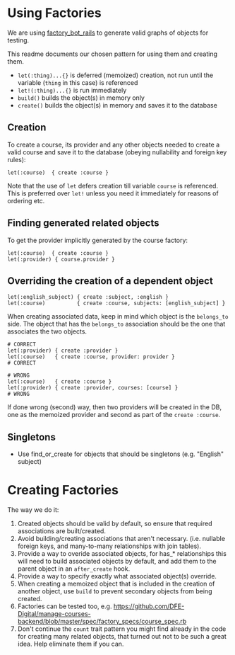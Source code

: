 # Using Factories

We are using
[factory_bot_rails](https://github.com/thoughtbot/factory_bot_rails#factory_bot_rails----)
to generate valid graphs of objects for testing.

This readme documents our chosen pattern for using them and creating them.

* `let(:thing)...{}` is deferred (memoized) creation, not run until the variable (`thing` in this case) is referenced
* `let!(:thing)...{}` is run immediately
* `build()` builds the object(s) in memory only
* `create()` builds the object(s) in memory and saves it to the database

## Creation

To create a course, its provider and any other objects needed to create a valid
course and save it to the database (obeying nullability and foreign key rules):

```
let(:course)  { create :course }
```

Note that the use of `let` defers creation till variable `course` is
referenced.  This is preferred over `let!` unless you need it immediately for
reasons of ordering etc.

## Finding generated related objects

To get the provider implicitly generated by the course factory:

```
let(:course)  { create :course }
let(:provider) { course.provider }
```

## Overriding the creation of a dependent object

```
let(:english_subject) { create :subject, :english }
let(:course)          { create :course, subjects: [english_subject] }
```

When creating associated data, keep in mind which object is the `belongs_to`
side. The object that has the `belongs_to` association should be the one that
associates the two objects.

```
# CORRECT
let(:provider) { create :provider }
let(:course)   { create :course, provider: provider }
# CORRECT
```

```
# WRONG
let(:course)   { create :course }
let(:provider) { create :provider, courses: [course] }
# WRONG
```

If done wrong (second) way, then two providers will be created in the DB, one as the
memoized provider and second as part of the `create :course`.

## Singletons

* Use find_or_create for objects that should be singletons (e.g. "English"
  subject)


# Creating Factories

The way we do it:

1. Created objects should be valid by default, so ensure that required
   associations are built/created.
2. Avoid building/creating associations that aren't necessary. (i.e. nullable
   foreign keys, and many-to-many relationships with join tables).
3. Provide a way to overide associated objects, for has_* relationships this
   will need to build associated objects by default, and add them to the parent
   object in an `after_create` hook.
4. Provide a way to specify exactly what associated object(s) override.
5. When creating a memoized object that is included in the creation of another
   object, use `build` to prevent secondary objects from being created.
6. Factories can be tested too, e.g.
   <https://github.com/DFE-Digital/manage-courses-backend/blob/master/spec/factory_specs/course_spec.rb>
7. Don't continue the `count` trait pattern you might find already in the code
   for creating many related objects, that turned out not to be such a great
   idea. Help eliminate them if you can.
